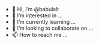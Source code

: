 - 👋 Hi, I’m @babulalt
- 👀 I’m interested in ...
- 🌱 I’m currently learning ...
- 💞️ I’m looking to collaborate on ...
- 📫 How to reach me ...

<!---
babulalt/babulalt is a ✨ special ✨ repository because its `README.md` (this file) appears on your GitHub profile.
You can click the Preview link to take a look at your changes.
--->
